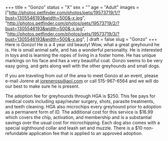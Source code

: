 +++
title = "Gonzo"
status = "X"
sex = ""
age = "Adult"
images = ["http://photos.petfinder.com/photos/pets/19573719/1/?bust=1305546193&width=500&-x.jpg",
"http://photos.petfinder.com/photos/pets/19573719/2/?bust=1305546193&width=500&-x.jpg",
"http://photos.petfinder.com/photos/pets/19573719/3/?bust=1305546193&width=500&-x.jpg",
]
draft = false
slug = "Gonzo"
+++
Here is Gonzo!  He is a 4 year old beauty!  Wow, what a great greyhound he is.  He is small animal safe, and has a wonderful personality.  He is interested in toys and is learning the ropes of living in a foster home.  He has unique markings on his face and has a very beautiful coat.  Gonzo seems to be very easy going, and gets along well with the other greyhounds and small dogs.


If you are traveling from out of the area to meet Gonzo at an event, please e-mail Jorene at joreneross@aol.com or call 515-967-6564 and we will do our best to make sure he is present.

The adoption fee for greyhounds through HGA is $250. This fee pays for medical costs including spay/neuter surgery, shots, parasite treatments, and teeth cleaning. HGA also microchips every greyhound prior to adoption as a permanent form of ID. The additional cost for this service is $16.99 which covers the chip, activation, and membership and is a substantial savings over the usual cost for microchipping. Each dog also comes with a special sighthound collar and leash set and muzzle. There is a $10 non-refundable application fee that is applied to an approved adoption.

